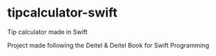# tipcalculator-swift
Tip calculator made in Swift

Project made following the Deitel & Deitel Book for Swift Programming
